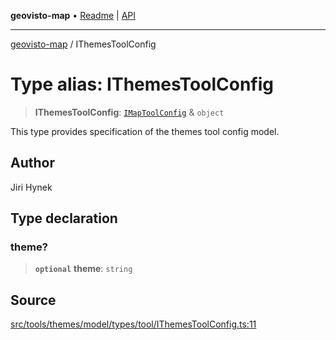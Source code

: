 **geovisto-map** • [Readme](../README.md) \| [API](../globals.md)

***

[geovisto-map](../README.md) / IThemesToolConfig

# Type alias: IThemesToolConfig

> **IThemesToolConfig**: [`IMapToolConfig`](IMapToolConfig.md) & `object`

This type provides specification of the themes tool config model.

## Author

Jiri Hynek

## Type declaration

### theme?

> **`optional`** **theme**: `string`

## Source

[src/tools/themes/model/types/tool/IThemesToolConfig.ts:11](https://github.com/geovisto/geovisto-map/blob/e22d774889dbc28cc1ec62933ecf6bab6690f172/src/tools/themes/model/types/tool/IThemesToolConfig.ts#L11)
